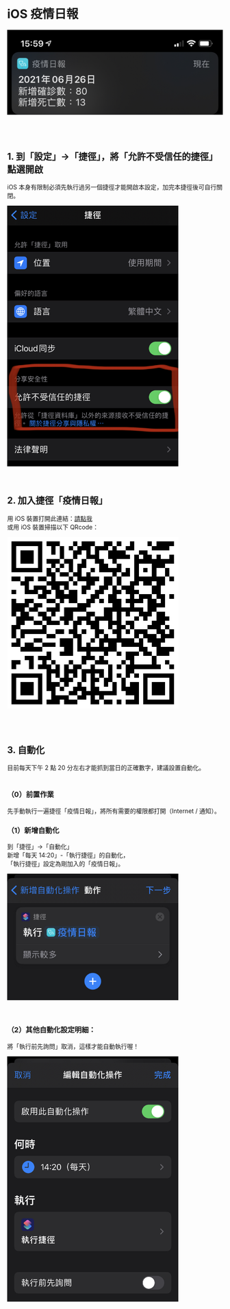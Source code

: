 <p align="center"><h1>iOS 疫情日報</h1></p>
<p align="left"><img width="600" src="./1.png"></p><br/><br/>

## 1. 到「設定」->「捷徑」，將「允許不受信任的捷徑」點選開啟
iOS 本身有限制必須先執行過另一個捷徑才能開啟本設定，加完本捷徑後可自行關閉。<br/>
<p align="left"><img width="400" src="./2.png"></p><br/>

## 2. 加入捷徑「疫情日報」
用 iOS 裝置打開此連結：<a href="https://www.icloud.com/shortcuts/ad41816e51bc4676b6cdfac11e61da67" target="_blank">請點我</a><br/>
或用 iOS 裝置掃描以下 QRcode：<br/>
<p align="left"><img width="400" src="./3.png"></p>
<br/><br/>

## 3. 自動化
目前每天下午 2 點 20 分左右才能抓到當日的正確數字，建議設置自動化。<br/><br/>

### （0）前置作業
先手動執行一遍捷徑「疫情日報」，將所有需要的權限都打開（Internet / 通知）。<br/>

### （1）新增自動化
到「捷徑」->「自動化」<br/>
新增「每天 14:20」-「執行捷徑」的自動化，<br/>
「執行捷徑」設定為剛加入的「疫情日報」。<br/>
<p align="left"><img width="400" src="./4.png"></p><br/>

### （2）其他自動化設定明細：
將「執行前先詢問」取消，這樣才能自動執行喔！<br/>
<p align="left"><img width="400" src="./5.png"></p><br/>
